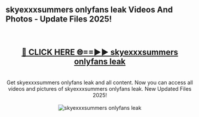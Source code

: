 <h2>skyexxxsummers onlyfans leak Videos And Photos - Update Files 2025!</h2>
<br>
<div align="center">
<h2><a href="https://top-ai-tools.click/QrbHav" rel="nofollow">🔴 CLICK HERE 🌐==►► skyexxxsummers onlyfans leak</a></h2>
<br>
Get skyexxxsummers onlyfans leak and all content. Now you can access all videos and pictures of skyexxxsummers onlyfans leak. New Updated Files 2025!
<br>
<br>
<a href="https://top-ai-tools.click/QrbHav" rel="nofollow" data-target="animated-image.originalLink"><img src="https://i.ibb.co.com/WyWwxjT/player-gif2.gif" alt="skyexxxsummers onlyfans leak" style="max-width: 100%; display: inline-block;" data-target="animated-image.originalImage"></a>
</div>
<br>